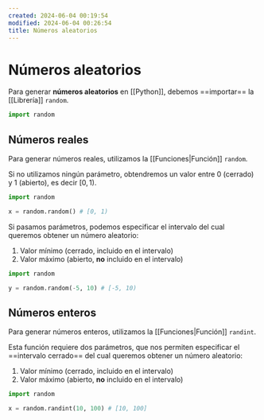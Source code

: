 ```yaml
---
created: 2024-06-04 00:19:54
modified: 2024-06-04 00:26:54
title: Números aleatorios
---
```


# Números aleatorios

Para generar **números aleatorios** en [[Python]], debemos ==importar== la [[Librería]] `random`.

```python
import random
```

## Números reales

Para generar números reales, utilizamos la [[Funciones|Función]] `random`.

Si no utilizamos ningún parámetro, obtendremos un valor entre $0$ (cerrado) y $1$ (abierto), es decir $[0, 1)$.

```python
import random

x = random.random() # [0, 1)
```

Si pasamos parámetros, podemos especificar el intervalo del cual queremos obtener un número aleatorio:

1. Valor mínimo (cerrado, incluido en el intervalo)
2. Valor máximo (abierto, **no** incluido en el intervalo)

```python
import random

y = random.random(-5, 10) # [-5, 10)
```

## Números enteros

Para generar números enteros, utilizamos la [[Funciones|Función]] `randint`.

Esta función requiere dos parámetros, que nos permiten especificar el ==intervalo cerrado== del cual queremos obtener un número aleatorio:

1. Valor mínimo (cerrado, incluido en el intervalo)
2. Valor máximo (abierto, **no** incluido en el intervalo)

```python
import random

x = random.randint(10, 100) # [10, 100]
```